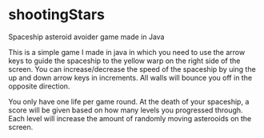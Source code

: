 # shootingStars
Spaceship asteroid avoider game made in Java

This is a simple game I made in java in which you need to use the arrow keys to guide the spaceship to the yellow warp on the right side of the screen. You can increase/decrease the speed of the spaceship by uing the up and down arrow keys in increments. All walls will bounce you off in the opposite direction. 

You only have one life per game round. At the death of your spaceship, a score will be given based on how many levels you progressed through. Each level will increase the amount of randomly moving asterooids on the screen.
